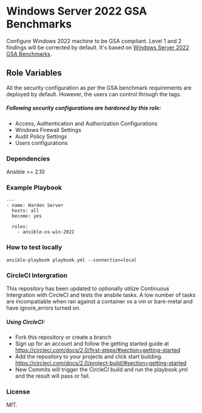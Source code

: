 Windows Server 2022 GSA Benchmarks
==================================
Configure Windows 2022 machine to be GSA compliant. Level 1 and 2 findings will be corrected by default. It's based on [Windows Server 2022 GSA Benchmarks](https://docs.google.com/spreadsheets/d/17JaxVUd8E_GtASqmSIEcvCFR1n9zEHYgWuOIz08QTIc/edit?gid=884169645#gid=884169645).


Role Variables
--------------
All the security configuration as per the GSA benchmark requirements are deployed by default. However, the users can control through the tags.

##### Following security configurations are hardened by this role:
* Access, Authentication and Authorization Configurations
* Windows Firewall Settings
* Audit Policy Settings
* Users configurations

### Dependencies
Ansible >= 2.10

### Example Playbook

```
---
- name: Harden Server
  hosts: all
  become: yes

  roles:
    - ansible-os-win-2022
```

### How to test locally

```
ansible-playbook playbook.yml --connection=local
```
### CircleCI Intergration

This repository has been updated to optionally utilize Continuous Intergration with CircleCI and tests the ansbile tasks.  A low number of tasks are incompatiable when ran against a container vs a vm or bare-metal and have ignore_errors turned on.

##### Using CircleCI:
* Fork this repository or create a branch
* Sign up for an account and follow the getting started guide at https://circleci.com/docs/2.0/first-steps/#section=getting-started
* Add the repository to your projects and click start building. https://circleci.com/docs/2.0/project-build/#section=getting-started
* New Commits will trigger the CircleCI build and run the playbook.yml and the result will pass or fail.

### License

MIT.
